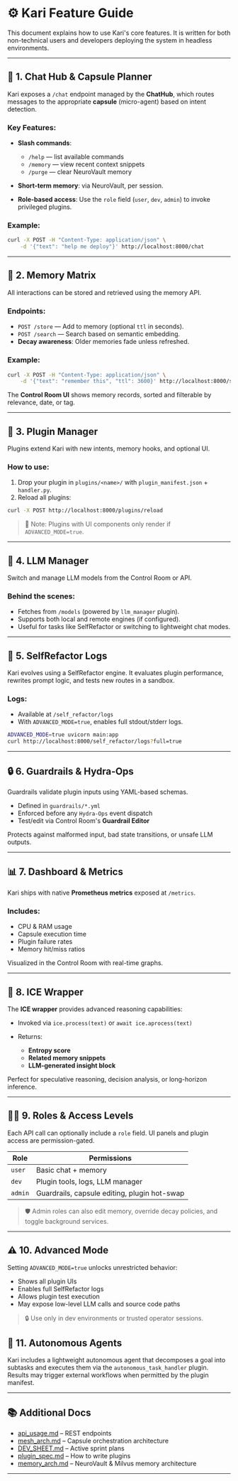 # ⚙️ Kari Feature Guide

This document explains how to use Kari's core features. It is written for both non-technical users and developers deploying the system in headless environments.

---

## 🧠 1. Chat Hub & Capsule Planner

Kari exposes a `/chat` endpoint managed by the **ChatHub**, which routes messages to the appropriate **capsule** (micro-agent) based on intent detection.

### Key Features:

* **Slash commands**:

  * `/help` — list available commands
  * `/memory` — view recent context snippets
  * `/purge` — clear NeuroVault memory
* **Short-term memory**: via NeuroVault, per session.
* **Role-based access**: Use the `role` field (`user`, `dev`, `admin`) to invoke privileged plugins.

### Example:

```bash
curl -X POST -H "Content-Type: application/json" \
    -d '{"text": "help me deploy"}' http://localhost:8000/chat
```

---

## 🧠 2. Memory Matrix

All interactions can be stored and retrieved using the memory API.

### Endpoints:

* `POST /store` — Add to memory (optional `ttl` in seconds).
* `POST /search` — Search based on semantic embedding.
* **Decay awareness**: Older memories fade unless refreshed.

### Example:

```bash
curl -X POST -H "Content-Type: application/json" \
    -d '{"text": "remember this", "ttl": 3600}' http://localhost:8000/store
```

The **Control Room UI** shows memory records, sorted and filterable by relevance, date, or tag.

---

## 🧩 3. Plugin Manager

Plugins extend Kari with new intents, memory hooks, and optional UI.

### How to use:

1. Drop your plugin in `plugins/<name>/` with `plugin_manifest.json` + `handler.py`.
2. Reload all plugins:

```bash
curl -X POST http://localhost:8000/plugins/reload
```

> 🔐 Note: Plugins with UI components only render if `ADVANCED_MODE=true`.

---

## 🧠 4. LLM Manager

Switch and manage LLM models from the Control Room or API.

### Behind the scenes:

* Fetches from `/models` (powered by `llm_manager` plugin).
* Supports both local and remote engines (if configured).
* Useful for tasks like SelfRefactor or switching to lightweight chat modes.

---

## 🔁 5. SelfRefactor Logs

Kari evolves using a SelfRefactor engine. It evaluates plugin performance, rewrites prompt logic, and tests new routes in a sandbox.

### Logs:

* Available at `/self_refactor/logs`
* With `ADVANCED_MODE=true`, enables full stdout/stderr logs.

```bash
ADVANCED_MODE=true uvicorn main:app
curl http://localhost:8000/self_refactor/logs?full=true
```

---

## 🔒 6. Guardrails & Hydra‑Ops

Guardrails validate plugin inputs using YAML-based schemas.

* Defined in `guardrails/*.yml`
* Enforced before any `Hydra-Ops` event dispatch
* Test/edit via Control Room's **Guardrail Editor**

Protects against malformed input, bad state transitions, or unsafe LLM outputs.

---

## 📊 7. Dashboard & Metrics

Kari ships with native **Prometheus metrics** exposed at `/metrics`.

### Includes:

* CPU & RAM usage
* Capsule execution time
* Plugin failure rates
* Memory hit/miss ratios

Visualized in the Control Room with real-time graphs.

---

## 🧊 8. ICE Wrapper

The **ICE wrapper** provides advanced reasoning capabilities:

* Invoked via `ice.process(text)` or `await ice.aprocess(text)`
* Returns:

  * **Entropy score**
  * **Related memory snippets**
  * **LLM-generated insight block**

Perfect for speculative reasoning, decision analysis, or long-horizon inference.

---

## 🧍‍♂️ 9. Roles & Access Levels

Each API call can optionally include a `role` field. UI panels and plugin access are permission-gated.

| Role    | Permissions                                  |
| ------- | -------------------------------------------- |
| `user`  | Basic chat + memory                          |
| `dev`   | Plugin tools, logs, LLM manager              |
| `admin` | Guardrails, capsule editing, plugin hot-swap |

> 🛡️ Admin roles can also edit memory, override decay policies, and toggle background services.

---

## ⚠️ 10. Advanced Mode

Setting `ADVANCED_MODE=true` unlocks unrestricted behavior:

* Shows all plugin UIs
* Enables full SelfRefactor logs
* Allows plugin test execution
* May expose low-level LLM calls and source code paths

> 🔒 Use only in dev environments or trusted operator sessions.

## 🦾 11. Autonomous Agents

Kari includes a lightweight autonomous agent that decomposes a goal into
subtasks and executes them via the `autonomous_task_handler` plugin. Results may
trigger external workflows when permitted by the plugin manifest.

---

## 📚 Additional Docs

* [api\_usage.md](api_usage.md) – REST endpoints
* [mesh\_arch.md](mesh_arch.md) – Capsule orchestration architecture
* [DEV\_SHEET.md](../DEV_SHEET.md) – Active sprint plans
* [plugin\_spec.md](plugin_spec.md) – How to write plugins
* [memory\_arch.md](memory_arch.md) – NeuroVault & Milvus memory architecture

---
